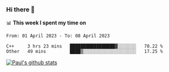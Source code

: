 ### Hi there 👋

📊 **This week I spent my time on**
<!--START_SECTION:waka-->

```text
From: 01 April 2023 - To: 08 April 2023

C++     3 hrs 23 mins   █████████████████▓░░░░░░░   70.22 %
Other   49 mins         ████▒░░░░░░░░░░░░░░░░░░░░   17.25 %
```

<!--END_SECTION:waka-->


[![Paul's github stats](https://github-readme-stats.vercel.app/api?username=mickeyouyou&theme=dracula&show_icons=true)](https://github.com/anuraghazra/github-readme-stats)
